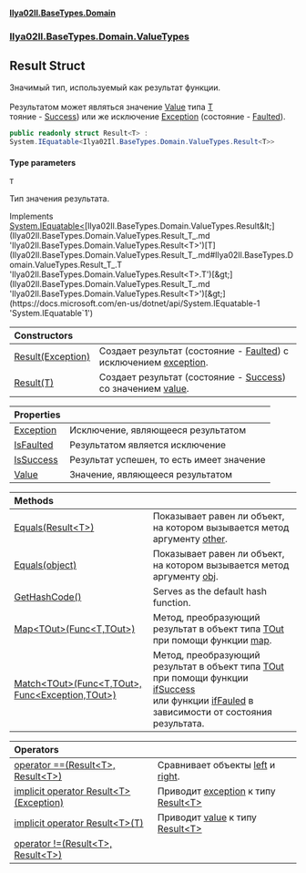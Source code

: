 #### [Ilya02Il.BaseTypes.Domain](index.md 'index')
### [Ilya02Il.BaseTypes.Domain.ValueTypes](Ilya02Il.BaseTypes.Domain.ValueTypes.md 'Ilya02Il.BaseTypes.Domain.ValueTypes')

## Result<T> Struct

Значимый тип, используемый как результат функции.<br/>  
Результатом может являться значение [Value](Ilya02Il.BaseTypes.Domain.ValueTypes.Result_T_.Value.md 'Ilya02Il.BaseTypes.Domain.ValueTypes.Result<T>.Value') типа [T](Ilya02Il.BaseTypes.Domain.ValueTypes.Result_T_.md#Ilya02Il.BaseTypes.Domain.ValueTypes.Result_T_.T 'Ilya02Il.BaseTypes.Domain.ValueTypes.Result<T>.T')   
тояние - [Success](Ilya02Il.BaseTypes.Domain.Enums.ResultState.md#Ilya02Il.BaseTypes.Domain.Enums.ResultState.Success 'Ilya02Il.BaseTypes.Domain.Enums.ResultState.Success')) или же исключение [Exception](Ilya02Il.BaseTypes.Domain.ValueTypes.Result_T_.Exception.md 'Ilya02Il.BaseTypes.Domain.ValueTypes.Result<T>.Exception') (состояние - [Faulted](Ilya02Il.BaseTypes.Domain.Enums.ResultState.md#Ilya02Il.BaseTypes.Domain.Enums.ResultState.Faulted 'Ilya02Il.BaseTypes.Domain.Enums.ResultState.Faulted')).

```csharp
public readonly struct Result<T> :
System.IEquatable<Ilya02Il.BaseTypes.Domain.ValueTypes.Result<T>>
```
#### Type parameters

<a name='Ilya02Il.BaseTypes.Domain.ValueTypes.Result_T_.T'></a>

`T`

Тип значения результата.

Implements [System.IEquatable&lt;](https://docs.microsoft.com/en-us/dotnet/api/System.IEquatable-1 'System.IEquatable`1')[Ilya02Il.BaseTypes.Domain.ValueTypes.Result&lt;](Ilya02Il.BaseTypes.Domain.ValueTypes.Result_T_.md 'Ilya02Il.BaseTypes.Domain.ValueTypes.Result<T>')[T](Ilya02Il.BaseTypes.Domain.ValueTypes.Result_T_.md#Ilya02Il.BaseTypes.Domain.ValueTypes.Result_T_.T 'Ilya02Il.BaseTypes.Domain.ValueTypes.Result<T>.T')[&gt;](Ilya02Il.BaseTypes.Domain.ValueTypes.Result_T_.md 'Ilya02Il.BaseTypes.Domain.ValueTypes.Result<T>')[&gt;](https://docs.microsoft.com/en-us/dotnet/api/System.IEquatable-1 'System.IEquatable`1')

| Constructors | |
| :--- | :--- |
| [Result(Exception)](Ilya02Il.BaseTypes.Domain.ValueTypes.Result_T_.Result(System.Exception).md 'Ilya02Il.BaseTypes.Domain.ValueTypes.Result<T>.Result(System.Exception)') | Создает результат (состояние - [Faulted](Ilya02Il.BaseTypes.Domain.Enums.ResultState.md#Ilya02Il.BaseTypes.Domain.Enums.ResultState.Faulted 'Ilya02Il.BaseTypes.Domain.Enums.ResultState.Faulted')) с исключением [exception](Ilya02Il.BaseTypes.Domain.ValueTypes.Result_T_.Result(System.Exception).md#Ilya02Il.BaseTypes.Domain.ValueTypes.Result_T_.Result(System.Exception).exception 'Ilya02Il.BaseTypes.Domain.ValueTypes.Result<T>.Result(System.Exception).exception'). |
| [Result(T)](Ilya02Il.BaseTypes.Domain.ValueTypes.Result_T_.Result(T).md 'Ilya02Il.BaseTypes.Domain.ValueTypes.Result<T>.Result(T)') | Создает результат (состояние - [Success](Ilya02Il.BaseTypes.Domain.Enums.ResultState.md#Ilya02Il.BaseTypes.Domain.Enums.ResultState.Success 'Ilya02Il.BaseTypes.Domain.Enums.ResultState.Success')) со значением [value](Ilya02Il.BaseTypes.Domain.ValueTypes.Result_T_.Result(T).md#Ilya02Il.BaseTypes.Domain.ValueTypes.Result_T_.Result(T).value 'Ilya02Il.BaseTypes.Domain.ValueTypes.Result<T>.Result(T).value'). |

| Properties | |
| :--- | :--- |
| [Exception](Ilya02Il.BaseTypes.Domain.ValueTypes.Result_T_.Exception.md 'Ilya02Il.BaseTypes.Domain.ValueTypes.Result<T>.Exception') | Исключение, являющееся результатом |
| [IsFaulted](Ilya02Il.BaseTypes.Domain.ValueTypes.Result_T_.IsFaulted.md 'Ilya02Il.BaseTypes.Domain.ValueTypes.Result<T>.IsFaulted') | Результатом является исключение |
| [IsSuccess](Ilya02Il.BaseTypes.Domain.ValueTypes.Result_T_.IsSuccess.md 'Ilya02Il.BaseTypes.Domain.ValueTypes.Result<T>.IsSuccess') | Результат успешен, то есть имеет значение |
| [Value](Ilya02Il.BaseTypes.Domain.ValueTypes.Result_T_.Value.md 'Ilya02Il.BaseTypes.Domain.ValueTypes.Result<T>.Value') | Значение, являющееся результатом |

| Methods | |
| :--- | :--- |
| [Equals(Result&lt;T&gt;)](Ilya02Il.BaseTypes.Domain.ValueTypes.Result_T_.Equals(Ilya02Il.BaseTypes.Domain.ValueTypes.Result_T_).md 'Ilya02Il.BaseTypes.Domain.ValueTypes.Result<T>.Equals(Ilya02Il.BaseTypes.Domain.ValueTypes.Result<T>)') | Показывает равен ли объект, на котором вызывается метод аргументу [other](Ilya02Il.BaseTypes.Domain.ValueTypes.Result_T_.Equals(Ilya02Il.BaseTypes.Domain.ValueTypes.Result_T_).md#Ilya02Il.BaseTypes.Domain.ValueTypes.Result_T_.Equals(Ilya02Il.BaseTypes.Domain.ValueTypes.Result_T_).other 'Ilya02Il.BaseTypes.Domain.ValueTypes.Result<T>.Equals(Ilya02Il.BaseTypes.Domain.ValueTypes.Result<T>).other'). |
| [Equals(object)](Ilya02Il.BaseTypes.Domain.ValueTypes.Result_T_.Equals(object).md 'Ilya02Il.BaseTypes.Domain.ValueTypes.Result<T>.Equals(object)') | Показывает равен ли объект, на котором вызывается метод аргументу [obj](Ilya02Il.BaseTypes.Domain.ValueTypes.Result_T_.Equals(object).md#Ilya02Il.BaseTypes.Domain.ValueTypes.Result_T_.Equals(object).obj 'Ilya02Il.BaseTypes.Domain.ValueTypes.Result<T>.Equals(object).obj'). |
| [GetHashCode()](Ilya02Il.BaseTypes.Domain.ValueTypes.Result_T_.GetHashCode().md 'Ilya02Il.BaseTypes.Domain.ValueTypes.Result<T>.GetHashCode()') | Serves as the default hash function. |
| [Map&lt;TOut&gt;(Func&lt;T,TOut&gt;)](Ilya02Il.BaseTypes.Domain.ValueTypes.Result_T_.Map_TOut_(System.Func_T,TOut_).md 'Ilya02Il.BaseTypes.Domain.ValueTypes.Result<T>.Map<TOut>(System.Func<T,TOut>)') | Метод, преобразующий результат в объект типа [TOut](Ilya02Il.BaseTypes.Domain.ValueTypes.Result_T_.Map_TOut_(System.Func_T,TOut_).md#Ilya02Il.BaseTypes.Domain.ValueTypes.Result_T_.Map_TOut_(System.Func_T,TOut_).TOut 'Ilya02Il.BaseTypes.Domain.ValueTypes.Result<T>.Map<TOut>(System.Func<T,TOut>).TOut') при помощи функции [map](Ilya02Il.BaseTypes.Domain.ValueTypes.Result_T_.Map_TOut_(System.Func_T,TOut_).md#Ilya02Il.BaseTypes.Domain.ValueTypes.Result_T_.Map_TOut_(System.Func_T,TOut_).map 'Ilya02Il.BaseTypes.Domain.ValueTypes.Result<T>.Map<TOut>(System.Func<T,TOut>).map'). |
| [Match&lt;TOut&gt;(Func&lt;T,TOut&gt;, Func&lt;Exception,TOut&gt;)](Ilya02Il.BaseTypes.Domain.ValueTypes.Result_T_.Match_TOut_(System.Func_T,TOut_,System.Func_System.Exception,TOut_).md 'Ilya02Il.BaseTypes.Domain.ValueTypes.Result<T>.Match<TOut>(System.Func<T,TOut>, System.Func<System.Exception,TOut>)') | Метод, преобразующий результат в объект типа [TOut](Ilya02Il.BaseTypes.Domain.ValueTypes.Result_T_.Match_TOut_(System.Func_T,TOut_,System.Func_System.Exception,TOut_).md#Ilya02Il.BaseTypes.Domain.ValueTypes.Result_T_.Match_TOut_(System.Func_T,TOut_,System.Func_System.Exception,TOut_).TOut 'Ilya02Il.BaseTypes.Domain.ValueTypes.Result<T>.Match<TOut>(System.Func<T,TOut>, System.Func<System.Exception,TOut>).TOut') при помощи функции [ifSuccess](Ilya02Il.BaseTypes.Domain.ValueTypes.Result_T_.Match_TOut_(System.Func_T,TOut_,System.Func_System.Exception,TOut_).md#Ilya02Il.BaseTypes.Domain.ValueTypes.Result_T_.Match_TOut_(System.Func_T,TOut_,System.Func_System.Exception,TOut_).ifSuccess 'Ilya02Il.BaseTypes.Domain.ValueTypes.Result<T>.Match<TOut>(System.Func<T,TOut>, System.Func<System.Exception,TOut>).ifSuccess')<br/>или функции [ifFauled](Ilya02Il.BaseTypes.Domain.ValueTypes.Result_T_.Match_TOut_(System.Func_T,TOut_,System.Func_System.Exception,TOut_).md#Ilya02Il.BaseTypes.Domain.ValueTypes.Result_T_.Match_TOut_(System.Func_T,TOut_,System.Func_System.Exception,TOut_).ifFauled 'Ilya02Il.BaseTypes.Domain.ValueTypes.Result<T>.Match<TOut>(System.Func<T,TOut>, System.Func<System.Exception,TOut>).ifFauled') в зависимости от состояния результата. |

| Operators | |
| :--- | :--- |
| [operator ==(Result&lt;T&gt;, Result&lt;T&gt;)](Ilya02Il.BaseTypes.Domain.ValueTypes.Result_T_.op_Equality(Ilya02Il.BaseTypes.Domain.ValueTypes.Result_T_,Ilya02Il.BaseTypes.Domain.ValueTypes.Result_T_).md 'Ilya02Il.BaseTypes.Domain.ValueTypes.Result<T>.op_Equality(Ilya02Il.BaseTypes.Domain.ValueTypes.Result<T>, Ilya02Il.BaseTypes.Domain.ValueTypes.Result<T>)') | Сравнивает объекты [left](Ilya02Il.BaseTypes.Domain.ValueTypes.Result_T_.op_Equality(Ilya02Il.BaseTypes.Domain.ValueTypes.Result_T_,Ilya02Il.BaseTypes.Domain.ValueTypes.Result_T_).md#Ilya02Il.BaseTypes.Domain.ValueTypes.Result_T_.op_Equality(Ilya02Il.BaseTypes.Domain.ValueTypes.Result_T_,Ilya02Il.BaseTypes.Domain.ValueTypes.Result_T_).left 'Ilya02Il.BaseTypes.Domain.ValueTypes.Result<T>.op_Equality(Ilya02Il.BaseTypes.Domain.ValueTypes.Result<T>, Ilya02Il.BaseTypes.Domain.ValueTypes.Result<T>).left') и [right](Ilya02Il.BaseTypes.Domain.ValueTypes.Result_T_.op_Equality(Ilya02Il.BaseTypes.Domain.ValueTypes.Result_T_,Ilya02Il.BaseTypes.Domain.ValueTypes.Result_T_).md#Ilya02Il.BaseTypes.Domain.ValueTypes.Result_T_.op_Equality(Ilya02Il.BaseTypes.Domain.ValueTypes.Result_T_,Ilya02Il.BaseTypes.Domain.ValueTypes.Result_T_).right 'Ilya02Il.BaseTypes.Domain.ValueTypes.Result<T>.op_Equality(Ilya02Il.BaseTypes.Domain.ValueTypes.Result<T>, Ilya02Il.BaseTypes.Domain.ValueTypes.Result<T>).right'). |
| [implicit operator Result&lt;T&gt;(Exception)](Ilya02Il.BaseTypes.Domain.ValueTypes.Result_T_.op_ImplicitIlya02Il.BaseTypes.Domain.ValueTypes.Result_T_(System.Exception).md 'Ilya02Il.BaseTypes.Domain.ValueTypes.Result<T>.op_Implicit Ilya02Il.BaseTypes.Domain.ValueTypes.Result<T>(System.Exception)') | Приводит [exception](Ilya02Il.BaseTypes.Domain.ValueTypes.Result_T_.op_ImplicitIlya02Il.BaseTypes.Domain.ValueTypes.Result_T_(System.Exception).md#Ilya02Il.BaseTypes.Domain.ValueTypes.Result_T_.op_ImplicitIlya02Il.BaseTypes.Domain.ValueTypes.Result_T_(System.Exception).exception 'Ilya02Il.BaseTypes.Domain.ValueTypes.Result<T>.op_Implicit Ilya02Il.BaseTypes.Domain.ValueTypes.Result<T>(System.Exception).exception') к типу [Result&lt;T&gt;](Ilya02Il.BaseTypes.Domain.ValueTypes.Result_T_.md 'Ilya02Il.BaseTypes.Domain.ValueTypes.Result<T>') |
| [implicit operator Result&lt;T&gt;(T)](Ilya02Il.BaseTypes.Domain.ValueTypes.Result_T_.op_ImplicitIlya02Il.BaseTypes.Domain.ValueTypes.Result_T_(T).md 'Ilya02Il.BaseTypes.Domain.ValueTypes.Result<T>.op_Implicit Ilya02Il.BaseTypes.Domain.ValueTypes.Result<T>(T)') | Приводит [value](Ilya02Il.BaseTypes.Domain.ValueTypes.Result_T_.op_ImplicitIlya02Il.BaseTypes.Domain.ValueTypes.Result_T_(T).md#Ilya02Il.BaseTypes.Domain.ValueTypes.Result_T_.op_ImplicitIlya02Il.BaseTypes.Domain.ValueTypes.Result_T_(T).value 'Ilya02Il.BaseTypes.Domain.ValueTypes.Result<T>.op_Implicit Ilya02Il.BaseTypes.Domain.ValueTypes.Result<T>(T).value') к типу [Result&lt;T&gt;](Ilya02Il.BaseTypes.Domain.ValueTypes.Result_T_.md 'Ilya02Il.BaseTypes.Domain.ValueTypes.Result<T>') |
| [operator !=(Result&lt;T&gt;, Result&lt;T&gt;)](Ilya02Il.BaseTypes.Domain.ValueTypes.Result_T_.op_Inequality(Ilya02Il.BaseTypes.Domain.ValueTypes.Result_T_,Ilya02Il.BaseTypes.Domain.ValueTypes.Result_T_).md 'Ilya02Il.BaseTypes.Domain.ValueTypes.Result<T>.op_Inequality(Ilya02Il.BaseTypes.Domain.ValueTypes.Result<T>, Ilya02Il.BaseTypes.Domain.ValueTypes.Result<T>)') | |
